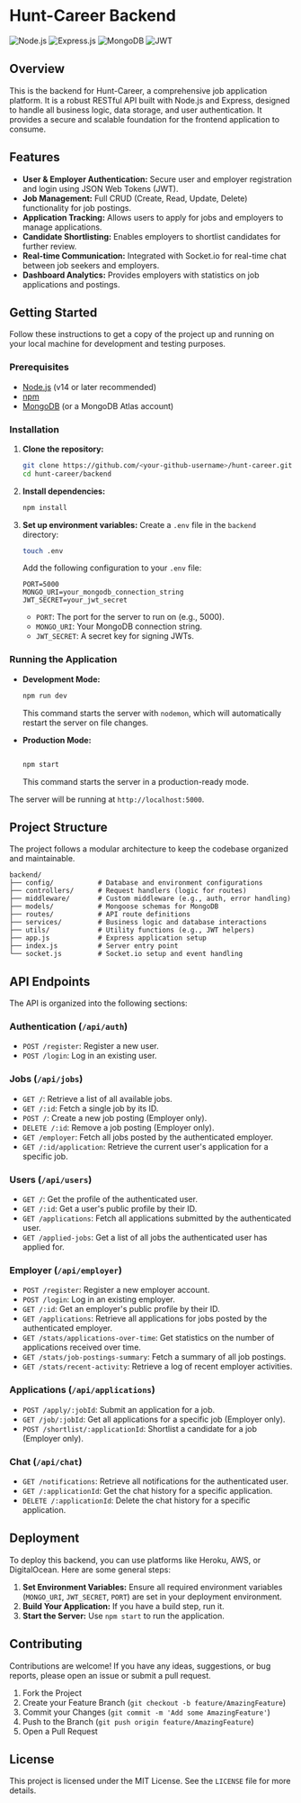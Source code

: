 # Hunt-Career Backend

![Node.js](https://img.shields.io/badge/Node.js-339933?style=for-the-badge&logo=nodedotjs&logoColor=white)
![Express.js](https://img.shields.io/badge/Express.js-000000?style=for-the-badge&logo=express&logoColor=white)
![MongoDB](https://img.shields.io/badge/MongoDB-47A248?style=for-the-badge&logo=mongodb&logoColor=white)
![JWT](https://img.shields.io/badge/JWT-000000?style=for-the-badge&logo=jsonwebtokens&logoColor=white)

## Overview

This is the backend for Hunt-Career, a comprehensive job application platform. It is a robust RESTful API built with Node.js and Express, designed to handle all business logic, data storage, and user authentication. It provides a secure and scalable foundation for the frontend application to consume.

## Features

- **User & Employer Authentication:** Secure user and employer registration and login using JSON Web Tokens (JWT).
- **Job Management:** Full CRUD (Create, Read, Update, Delete) functionality for job postings.
- **Application Tracking:** Allows users to apply for jobs and employers to manage applications.
- **Candidate Shortlisting:** Enables employers to shortlist candidates for further review.
- **Real-time Communication:** Integrated with Socket.io for real-time chat between job seekers and employers.
- **Dashboard Analytics:** Provides employers with statistics on job applications and postings.

## Getting Started

Follow these instructions to get a copy of the project up and running on your local machine for development and testing purposes.

### Prerequisites

- [Node.js](https://nodejs.org/) (v14 or later recommended)
- [npm](https://www.npmjs.com/)
- [MongoDB](https://www.mongodb.com/try/download/community) (or a MongoDB Atlas account)

### Installation

1.  **Clone the repository:**
    ```sh
    git clone https://github.com/<your-github-username>/hunt-career.git
    cd hunt-career/backend
    ```

2.  **Install dependencies:**
    ```sh
    npm install
    ```

3.  **Set up environment variables:**
    Create a `.env` file in the `backend` directory:
    ```sh
    touch .env
    ```
    Add the following configuration to your `.env` file:
    ```env
    PORT=5000
    MONGO_URI=your_mongodb_connection_string
    JWT_SECRET=your_jwt_secret
    ```
    - `PORT`: The port for the server to run on (e.g., 5000).
    - `MONGO_URI`: Your MongoDB connection string.
    - `JWT_SECRET`: A secret key for signing JWTs.

### Running the Application

- **Development Mode:**
  ```sh
  npm run dev
  ```
  This command starts the server with `nodemon`, which will automatically restart the server on file changes.

- **Production Mode:**
  ```sh

  npm start
  ```
  This command starts the server in a production-ready mode.

The server will be running at `http://localhost:5000`.

## Project Structure

The project follows a modular architecture to keep the codebase organized and maintainable.

```
backend/
├── config/           # Database and environment configurations
├── controllers/      # Request handlers (logic for routes)
├── middleware/       # Custom middleware (e.g., auth, error handling)
├── models/           # Mongoose schemas for MongoDB
├── routes/           # API route definitions
├── services/         # Business logic and database interactions
├── utils/            # Utility functions (e.g., JWT helpers)
├── app.js            # Express application setup
├── index.js          # Server entry point
└── socket.js         # Socket.io setup and event handling
```

## API Endpoints

The API is organized into the following sections:

### Authentication (`/api/auth`)

-   `POST /register`: Register a new user.
-   `POST /login`: Log in an existing user.

### Jobs (`/api/jobs`)

-   `GET /`: Retrieve a list of all available jobs.
-   `GET /:id`: Fetch a single job by its ID.
-   `POST /`: Create a new job posting (Employer only).
-   `DELETE /:id`: Remove a job posting (Employer only).
-   `GET /employer`: Fetch all jobs posted by the authenticated employer.
-   `GET /:id/application`: Retrieve the current user's application for a specific job.

### Users (`/api/users`)

-   `GET /`: Get the profile of the authenticated user.
-   `GET /:id`: Get a user's public profile by their ID.
-   `GET /applications`: Fetch all applications submitted by the authenticated user.
-   `GET /applied-jobs`: Get a list of all jobs the authenticated user has applied for.

### Employer (`/api/employer`)

-   `POST /register`: Register a new employer account.
-   `POST /login`: Log in an existing employer.
-   `GET /:id`: Get an employer's public profile by their ID.
-   `GET /applications`: Retrieve all applications for jobs posted by the authenticated employer.
-   `GET /stats/applications-over-time`: Get statistics on the number of applications received over time.
-   `GET /stats/job-postings-summary`: Fetch a summary of all job postings.
-   `GET /stats/recent-activity`: Retrieve a log of recent employer activities.

### Applications (`/api/applications`)

-   `POST /apply/:jobId`: Submit an application for a job.
-   `GET /job/:jobId`: Get all applications for a specific job (Employer only).
-   `POST /shortlist/:applicationId`: Shortlist a candidate for a job (Employer only).

### Chat (`/api/chat`)

-   `GET /notifications`: Retrieve all notifications for the authenticated user.
-   `GET /:applicationId`: Get the chat history for a specific application.
-   `DELETE /:applicationId`: Delete the chat history for a specific application.

## Deployment

To deploy this backend, you can use platforms like Heroku, AWS, or DigitalOcean. Here are some general steps:

1.  **Set Environment Variables:** Ensure all required environment variables (`MONGO_URI`, `JWT_SECRET`, `PORT`) are set in your deployment environment.
2.  **Build Your Application:** If you have a build step, run it.
3.  **Start the Server:** Use `npm start` to run the application.

## Contributing

Contributions are welcome! If you have any ideas, suggestions, or bug reports, please open an issue or submit a pull request.

1.  Fork the Project
2.  Create your Feature Branch (`git checkout -b feature/AmazingFeature`)
3.  Commit your Changes (`git commit -m 'Add some AmazingFeature'`)
4.  Push to the Branch (`git push origin feature/AmazingFeature`)
5.  Open a Pull Request

## License

This project is licensed under the MIT License. See the `LICENSE` file for more details.
